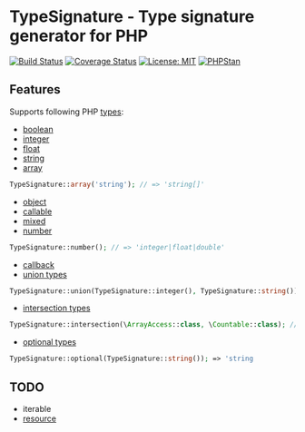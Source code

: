 # TypeSignature - Type signature generator for PHP

[![Build Status](https://travis-ci.com/ThoroughPHP/TypeSignature.svg?branch=master)](https://travis-ci.com/ThoroughPHP/TypeSignature)
[![Coverage Status](https://coveralls.io/repos/github/ThoroughPHP/TypeSignature/badge.svg)](https://coveralls.io/github/ThoroughPHP/TypeSignature)
[![License: MIT](https://img.shields.io/badge/License-MIT-yellow.svg)](https://opensource.org/licenses/MIT)
[![PHPStan](https://img.shields.io/badge/PHPStan-enabled-brightgreen.svg?style=flat)](https://github.com/phpstan/phpstan)

## Features

Supports following PHP [types](http://php.net/manual/en/language.types.intro.php):

- [boolean](http://php.net/manual/en/language.types.boolean.php)
- [integer](http://php.net/manual/en/language.types.integer.php)
- [float](http://php.net/manual/en/language.types.float.php)
- [string](http://php.net/manual/en/language.types.string.php)
- [array](http://php.net/manual/en/language.types.array.php)

```php
TypeSignature::array('string'); // => 'string[]'
```

- [object](http://php.net/manual/en/language.types.object.php)
- [callable](http://php.net/manual/en/language.types.callable.php)
- [mixed](http://php.net/manual/en/language.pseudo-types.php#language.types.mixed)
- [number](http://php.net/manual/en/language.pseudo-types.php#language.types.number)

```php
TypeSignature::number(); // => 'integer|float|double'
```

- [callback](http://php.net/manual/en/language.pseudo-types.php#language.types.callback)
- [union types](https://ceylon-lang.org/documentation/1.3/tour/types/#union_types)

```php
TypeSignature::union(TypeSignature::integer(), TypeSignature::string()); // => 'integer|string'
```

- [intersection types](https://ceylon-lang.org/documentation/1.3/tour/types/#intersection_types)

```php
TypeSignature::intersection(\ArrayAccess::class, \Countable::class); // => 'ArrayAccess&Countable'
```

- [optional types](http://php.net/manual/en/migration71.new-features.php)

```php
TypeSignature::optional(TypeSignature::string()); => 'string
```

## TODO

- iterable
- [resource](http://php.net/manual/en/language.types.resource.php)